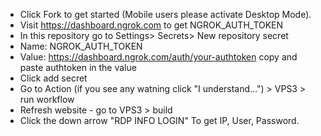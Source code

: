 + Click Fork to get started (Mobile users please activate Desktop Mode).
+ Visit https://dashboard.ngrok.com to get NGROK_AUTH_TOKEN
+ In this repository go to Settings> Secrets> New repository secret
+ Name: NGROK_AUTH_TOKEN
+ Value: https://dashboard.ngrok.com/auth/your-authtoken copy and paste authtoken in the value
+ Click add secret
+ Go to Action (if you see any watning click "I understand...") > VPS3 > run workflow
+ Refresh website - go to VPS3 > build
+ Click the down arrow "RDP INFO LOGIN" To get IP, User, Password.
